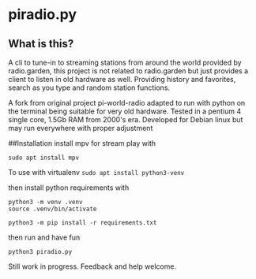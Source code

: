 # piradio.py

## What is this?

A cli to tune-in to streaming stations from around the world provided by radio.garden, 
this project is not related to radio.garden but just provides a client to listen in old hardware as well.
Providing history and favorites, search as you type and random station functions.

A fork from original project pi-world-radio adapted to run with python on the terminal
being suitable for very old hardware. Tested in a pentium 4 single core, 1.5Gb RAM from 2000's era.
Developed for Debian linux but may run everywhere with proper adjustment

##Installation
install mpv for stream play with

```sudo apt install mpv```


To use with virtualenv
```sudo apt install python3-venv```

then install python requirements with
```
python3 -m venv .venv
source .venv/bin/activate

python3 -m pip install -r requirements.txt
```

then run and have fun

```python3 piradio.py```

Still work in progress. Feedback and help welcome.

